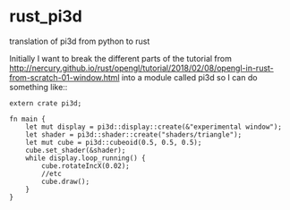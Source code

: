 # rust_pi3d
translation of pi3d from python to rust

Initially I want to break the different parts of the tutorial from
http://nercury.github.io/rust/opengl/tutorial/2018/02/08/opengl-in-rust-from-scratch-01-window.html
into a module called pi3d so I can do something like::

    extern crate pi3d;

    fn main {
        let mut display = pi3d::display::create(&"experimental window");
        let shader = pi3d::shader::create("shaders/triangle");
        let mut cube = pi3d::cubeoid(0.5, 0.5, 0.5);
        cube.set_shader(&shader);
        while display.loop_running() {
            cube.rotateIncX(0.02);
            //etc
            cube.draw();
        }
    }
